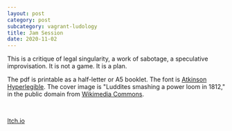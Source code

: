 ```yaml
---
layout: post
category: post
subcategory: vagrant-ludology
title: Jam Session
date: 2020-11-02
---
```


This is a critique of legal singularity, a work of sabotage, a speculative improvisation. It is not a game. It is a plan.

The pdf is printable as a half-letter or A5 booklet. The font is [Atkinson Hyperlegible](https://www.brailleinstitute.org/freefont). The cover image is "Luddites smashing a power loom in 1812," in the public domain from [Wikimedia Commons](https://commons.wikimedia.org/wiki/File:FrameBreaking-1812.jpg).

<br>

[Itch.io](https://steinea.itch.io/jam-session)
